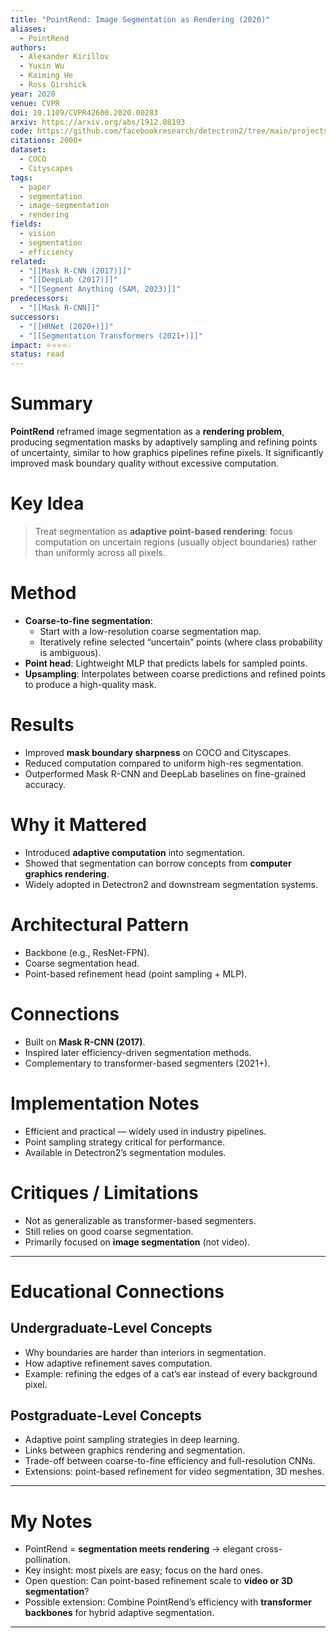 ```yaml
---
title: "PointRend: Image Segmentation as Rendering (2020)"
aliases:
  - PointRend
authors:
  - Alexander Kirillov
  - Yuxin Wu
  - Kaiming He
  - Ross Girshick
year: 2020
venue: CVPR
doi: 10.1109/CVPR42600.2020.00283
arxiv: https://arxiv.org/abs/1912.08193
code: https://github.com/facebookresearch/detectron2/tree/main/projects/PointRend
citations: 2000+
dataset:
  - COCO
  - Cityscapes
tags:
  - paper
  - segmentation
  - image-segmentation
  - rendering
fields:
  - vision
  - segmentation
  - efficiency
related:
  - "[[Mask R-CNN (2017)]]"
  - "[[DeepLab (2017)]]"
  - "[[Segment Anything (SAM, 2023)]]"
predecessors:
  - "[[Mask R-CNN]]"
successors:
  - "[[HRNet (2020+)]]"
  - "[[Segmentation Transformers (2021+)]]"
impact: ⭐⭐⭐⭐☆
status: read
---
```


# Summary
**PointRend** reframed image segmentation as a **rendering problem**, producing segmentation masks by adaptively sampling and refining points of uncertainty, similar to how graphics pipelines refine pixels. It significantly improved mask boundary quality without excessive computation.

# Key Idea
> Treat segmentation as **adaptive point-based rendering**: focus computation on uncertain regions (usually object boundaries) rather than uniformly across all pixels.

# Method
- **Coarse-to-fine segmentation**:  
  - Start with a low-resolution coarse segmentation map.  
  - Iteratively refine selected “uncertain” points (where class probability is ambiguous).  
- **Point head**: Lightweight MLP that predicts labels for sampled points.  
- **Upsampling**: Interpolates between coarse predictions and refined points to produce a high-quality mask.  

# Results
- Improved **mask boundary sharpness** on COCO and Cityscapes.  
- Reduced computation compared to uniform high-res segmentation.  
- Outperformed Mask R-CNN and DeepLab baselines on fine-grained accuracy.  

# Why it Mattered
- Introduced **adaptive computation** into segmentation.  
- Showed that segmentation can borrow concepts from **computer graphics rendering**.  
- Widely adopted in Detectron2 and downstream segmentation systems.  

# Architectural Pattern
- Backbone (e.g., ResNet-FPN).  
- Coarse segmentation head.  
- Point-based refinement head (point sampling + MLP).  

# Connections
- Built on **Mask R-CNN (2017)**.  
- Inspired later efficiency-driven segmentation methods.  
- Complementary to transformer-based segmenters (2021+).  

# Implementation Notes
- Efficient and practical — widely used in industry pipelines.  
- Point sampling strategy critical for performance.  
- Available in Detectron2’s segmentation modules.  

# Critiques / Limitations
- Not as generalizable as transformer-based segmenters.  
- Still relies on good coarse segmentation.  
- Primarily focused on **image segmentation** (not video).  

---

# Educational Connections

## Undergraduate-Level Concepts
- Why boundaries are harder than interiors in segmentation.  
- How adaptive refinement saves computation.  
- Example: refining the edges of a cat’s ear instead of every background pixel.  

## Postgraduate-Level Concepts
- Adaptive point sampling strategies in deep learning.  
- Links between graphics rendering and segmentation.  
- Trade-off between coarse-to-fine efficiency and full-resolution CNNs.  
- Extensions: point-based refinement for video segmentation, 3D meshes.  

---

# My Notes
- PointRend = **segmentation meets rendering** → elegant cross-pollination.  
- Key insight: most pixels are easy; focus on the hard ones.  
- Open question: Can point-based refinement scale to **video or 3D segmentation**?  
- Possible extension: Combine PointRend’s efficiency with **transformer backbones** for hybrid adaptive segmentation.  

---
